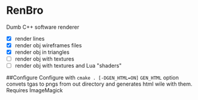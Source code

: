 # RenBro
Dumb C++ software renderer

- [x] render lines
- [x] render obj wireframes files
- [x] render obj in triangles
- [ ] render obj with textures
- [ ] render obj with textures and Lua "shaders"

##Configure
Configure with `cmake . [-DGEN_HTML=ON]`
`GEN_HTML` option convets tgas to pngs from out directory and generates html wile with them. Requires ImageMagick